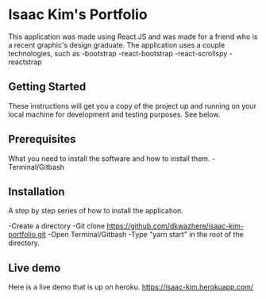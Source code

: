 # Isaac Kim's Portfolio

This application was made using React.JS and was made for a friend who is a recent
graphic's design graduate. The application uses a couple technologies, such as -bootstrap
-react-bootstrap
-react-scrollspy
-reactstrap

## Getting Started
These instructions will get you a copy of the project up and running on your local machine for development and testing purposes. See below.

## Prerequisites

What you need to install the software and how to install them.
-Terminal/Gitbash

## Installation
A step by step series of how to install the application.

-Create a directory
-Git clone https://github.com/dkwazhere/isaac-kim-portfolio.git
-Open Terminal/Gitbash
-Type "yarn start" in the root of the directory.

## Live demo
Here is a live demo that is up on heroku.
https://isaac-kim.herokuapp.com/
